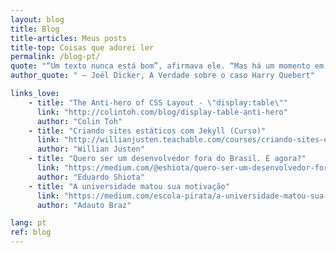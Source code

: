 ```yaml
---
layout: blog
title: Blog
title-articles: Meus posts
title-top: Coisas que adorei ler
permalink: /blog-pt/
quote: "“Um texto nunca está bom”, afirmava ele. “Mas há um momento em que ele está menos ruim do que antes”"
author_quote: "	― Joël Dicker, A Verdade sobre o caso Harry Quebert"

links_love:
    - title: "The Anti-hero of CSS Layout - \"display:table\""
      link: "http://colintoh.com/blog/display-table-anti-hero"
      author: "Colin Toh" 
    - title: "Criando sites estáticos com Jekyll (Curso)"
      link: "http://willianjusten.teachable.com/courses/criando-sites-estaticos-com-jekyll"
      author: "Willian Justen"
    - title: "Quero ser um desenvolvedor fora do Brasil. E agora?"
      link: "https://medium.com/@eshiota/quero-ser-um-desenvolvedor-fora-do-brasil-e-agora-5c170c176c8e#.rcpvxutla"
      author: "Eduardo Shiota"
    - title: "A universidade matou sua motivação"
      link: "https://medium.com/escola-pirata/a-universidade-matou-sua-motivação-5bc46f4f3d8e#.hegb4r717"
      author: "Adauto Braz"

lang: pt
ref: blog
---
```

